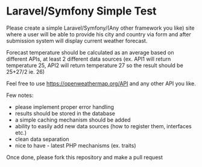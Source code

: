 # Laravel/Symfony Simple Test
Please create a simple Laravel/Symfony/(Any other framework you like) site where a user
will be able to provide his city and country via form and after submission system will display
current weather forecast. 

Forecast temperature should be calculated as an average based on different APIs, at least 2
different data sources (ex. API1 will return temperature 25, API2 will return temperature 27
so the result should be 25+27/2 ie. 26)

Feel free to use https://openweathermap.org/API and any other API you like.

Few notes:
- please implement proper error handling
- results should be stored in the database
- a simple caching mechanism should be added
- ability to easily add new data sources (how to register them, interfaces etc.)
- clean data separation
- nice to have - latest PHP mechanisms (ex. traits)
 
 
Once done, please fork this repository and make a pull request
